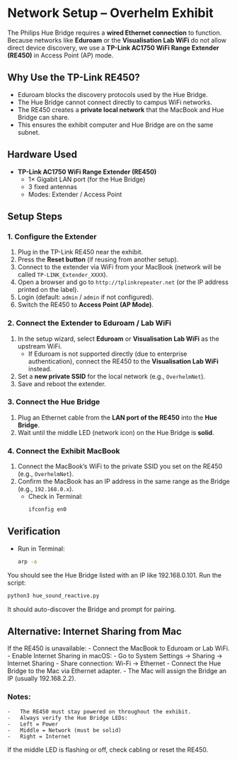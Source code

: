 
# Network Setup – Overhelm Exhibit

The Philips Hue Bridge requires a **wired Ethernet connection** to function.  
Because networks like **Eduroam** or the **Visualisation Lab WiFi** do not allow direct device discovery, we use a **TP-Link AC1750 WiFi Range Extender (RE450)** in Access Point (AP) mode.


## Why Use the TP-Link RE450?

- Eduroam blocks the discovery protocols used by the Hue Bridge.  
- The Hue Bridge cannot connect directly to campus WiFi networks.  
- The RE450 creates a **private local network** that the MacBook and Hue Bridge can share.  
- This ensures the exhibit computer and Hue Bridge are on the same subnet.  


## Hardware Used

- **TP-Link AC1750 WiFi Range Extender (RE450)**  
  - 1× Gigabit LAN port (for the Hue Bridge)  
  - 3 fixed antennas  
  - Modes: Extender / Access Point  


## Setup Steps

### 1. Configure the Extender
1. Plug in the TP-Link RE450 near the exhibit.  
2. Press the **Reset button** (if reusing from another setup).  
3. Connect to the extender via WiFi from your MacBook (network will be called `TP-LINK_Extender_XXXX`).  
4. Open a browser and go to `http://tplinkrepeater.net` (or the IP address printed on the label).  
5. Login (default: `admin` / `admin` if not configured).  
6. Switch the RE450 to **Access Point (AP Mode)**.  

### 2. Connect the Extender to Eduroam / Lab WiFi
1. In the setup wizard, select **Eduroam** or **Visualisation Lab WiFi** as the upstream WiFi.  
   - If Eduroam is not supported directly (due to enterprise authentication), connect the RE450 to the **Visualisation Lab WiFi** instead.  
2. Set a **new private SSID** for the local network (e.g., `OverhelmNet`).  
3. Save and reboot the extender.  

### 3. Connect the Hue Bridge
1. Plug an Ethernet cable from the **LAN port of the RE450** into the **Hue Bridge**.  
2. Wait until the middle LED (network icon) on the Hue Bridge is **solid**.  

### 4. Connect the Exhibit MacBook
1. Connect the MacBook’s WiFi to the private SSID you set on the RE450 (e.g., `OverhelmNet`).  
2. Confirm the MacBook has an IP address in the same range as the Bridge (e.g., `192.168.0.x`).  
   - Check in Terminal:  
     ```bash
     ifconfig en0
     ```  


## Verification

- Run in Terminal:  
  ```bash
  arp -a
  ```
You should see the Hue Bridge listed with an IP like 192.168.0.101.
	Run the script:

``` bash
python3 hue_sound_reactive.py
```
It should auto-discover the Bridge and prompt for pairing.


## Alternative: Internet Sharing from Mac

If the RE450 is unavailable:
	-	Connect the MacBook to Eduroam or Lab WiFi.
	-	Enable Internet Sharing in macOS:
	-	Go to System Settings → Sharing → Internet Sharing
	-	Share connection: Wi-Fi → Ethernet
	-	Connect the Hue Bridge to the Mac via Ethernet adapter.
	-	The Mac will assign the Bridge an IP (usually 192.168.2.2).


### Notes:
	-	The RE450 must stay powered on throughout the exhibit.
	-	Always verify the Hue Bridge LEDs:
	-	Left = Power
	-	Middle = Network (must be solid)
	-	Right = Internet


If the middle LED is flashing or off, check cabling or reset the RE450.
